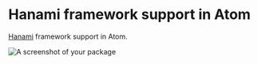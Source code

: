 # Hanami framework support in Atom

[Hanami](http://hanamirb.org) framework support in Atom.

![A screenshot of your package](https://f.cloud.github.com/assets/69169/2290250/c35d867a-a017-11e3-86be-cd7c5bf3ff9b.gif)
